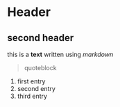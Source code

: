# Header 
## second header
  

this is a **text** written using *markdown*
  
  > quoteblock
    
1. first entry 
2. second entry 
3. third entry 

